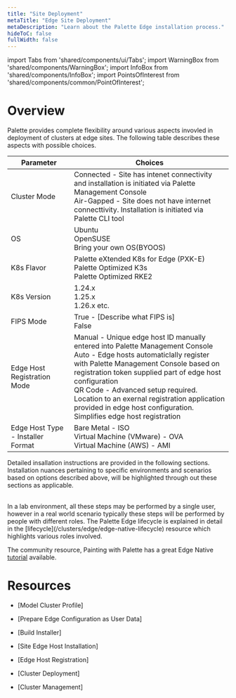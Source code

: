 ```yaml
---
title: "Site Deployment"
metaTitle: "Edge Site Deployment"
metaDescription: "Learn about the Palette Edge installation process."
hideToC: false
fullWidth: false
---
```


import Tabs from 'shared/components/ui/Tabs';
import WarningBox from 'shared/components/WarningBox';
import InfoBox from 'shared/components/InfoBox';
import PointsOfInterest from 'shared/components/common/PointOfInterest';

# Overview

Palette provides complete flexibility around various aspects invovled in deployment of clusters at edge sites. The following table describes these aspects with possible choices.

| **Parameter**  | **Choices** |
|-|-|
| Cluster Mode |  Connected - Site has intenet connectivity and installation is initiated via Palette Management Console<br/> Air-Gapped - Site does not have internet connecttivity. Installation is initiated via Palette CLI tool|
| OS | Ubuntu<br/>OpenSUSE<br/>Bring your own OS(BYOOS) |
| K8s Flavor | Palette eXtended K8s for Edge (PXK-E)<br/>Palette Optimized K3s<br/>Palette Optimized RKE2 |
| K8s Version |1.24.x<br/>1.25.x<br/>1.26.x etc. |
| FIPS Mode |True - [Describe what FIPS is]<br/>False |
| Edge Host Registration Mode | Manual - Unique edge host ID manually entered into Palette Management Console <br/>Auto - Edge hosts automaticlally register with Palette Management Console based on registration token supplied part of edge host configuration<br/>QR Code - Advanced setup required. Location to an exernal registration application provided in edge host configuration. Simplifies edge host registration |
| Edge Host Type - Installer Format | Bare Metal - ISO<br/>Virtual Machine (VMware) - OVA<br/>Virtual Machine (AWS) - AMI |

Detailed insallation instructions are provided in the following sections. Installation nuances pertaining to specific environments and scenarios based on options described above, will be highlighted through out these sections as applicable.

<br />

<InfoBox>
In a lab environment, all these steps may be performed by a single user, however in a real world scenario typically these steps will be performed by people with different roles. The Palette Edge lifecycle is explained in detail in the [lifecycle](/clusters/edge/edge-native-lifecycle) resource which highlights various roles involved.

</InfoBox>

<InfoBox>

The community resource, Painting with Palette has a great Edge Native [tutorial](https://www.paintingwithpalette.com/tutorials/basic/edge_native/) available.

</InfoBox>

# Resources

- [Model Cluster Profile]

- [Prepare Edge Configuration as User Data]

- [Build Installer]

- [Site Edge Host Installation]

- [Edge Host Registration]

- [Cluster Deployment]

- [Cluster Management]
